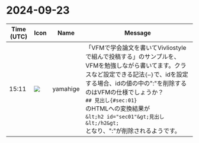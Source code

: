 # 2024-09-23

|Time (UTC)|Icon|Name|Message|
|---|---|---|---|
|15:11|![](https://secure.gravatar.com/avatar/fe4feacacd9e5082654778663c7e10a3.jpg?s=72&d=https%3A%2F%2Fa.slack-edge.com%2Fdf10d%2Fimg%2Favatars%2Fava_0012-72.png)|yamahige|「VFMで学会論文を書いてVivliostyleで組んで投稿する」のサンプルを、VFMを勉強しながら書いてます。クラスなど設定できる記法`{⋯}`で、idを設定する場合、idの値の中の":"を削除するのはVFMの仕様でしょうか？<br>`## 見出し{#sec:01}`<br>のHTMLへの変換結果が<br>`&lt;h2 id="sec01"&gt;見出し&lt;/h2&gt;`<br>となり、":"が削除されるようです。|
